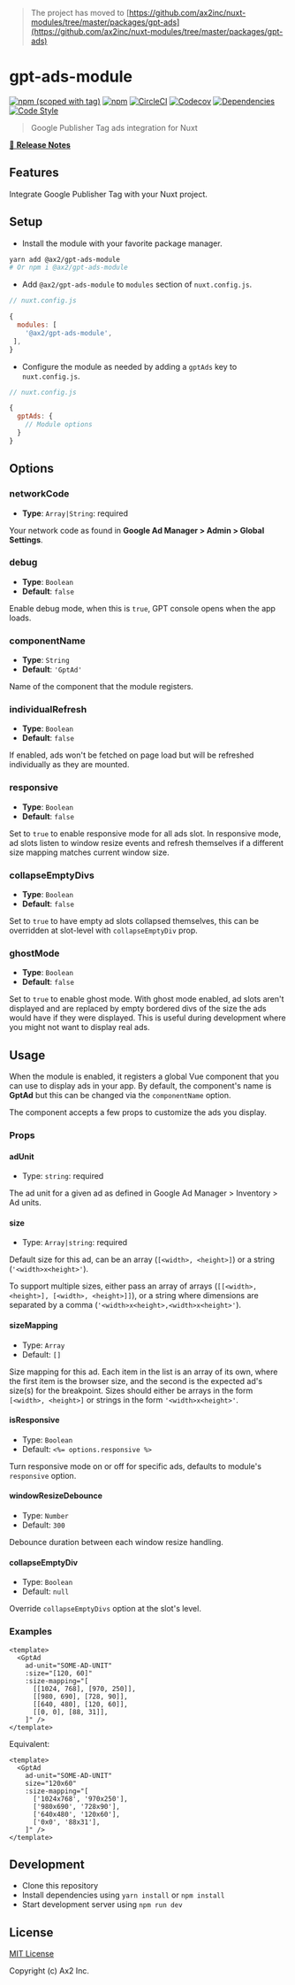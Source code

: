 >  The project has moved to [https://github.com/ax2inc/nuxt-modules/tree/master/packages/gpt-ads](https://github.com/ax2inc/nuxt-modules/tree/master/packages/gpt-ads)

# gpt-ads-module
[![npm (scoped with tag)](https://img.shields.io/npm/v/@ax2/gpt-ads-module/latest.svg?style=flat-square)](https://npmjs.com/package/@ax2/gpt-ads-module)
[![npm](https://img.shields.io/npm/dt/@ax2/gpt-ads-module.svg?style=flat-square)](https://npmjs.com/package/@ax2/gpt-ads-module)
[![CircleCI](https://img.shields.io/circleci/project/github/ax2inc/gpt-ads-module.svg?style=flat-square)](https://circleci.com/gh/ax2inc/gpt-ads-module)
[![Codecov](https://img.shields.io/codecov/c/github/ax2inc/gpt-ads-module.svg?style=flat-square)](https://codecov.io/gh/ax2inc/gpt-ads-module)
[![Dependencies](https://david-dm.org/ax2inc/gpt-ads-module/status.svg?style=flat-square)](https://david-dm.org/ax2inc/gpt-ads-module)
[![Code Style](https://badgen.net/badge/code%20style/airbnb/ff5a5f?icon=airbnb)](https://github.com/airbnb/javascript)

> Google Publisher Tag ads integration for Nuxt

[📖 **Release Notes**](./CHANGELOG.md)

## Features

Integrate Google Publisher Tag with your Nuxt project.

## Setup

- Install the module with your favorite package manager.

```sh
yarn add @ax2/gpt-ads-module
# Or npm i @ax2/gpt-ads-module
```

- Add `@ax2/gpt-ads-module` to `modules` section of `nuxt.config.js`.

```js
// nuxt.config.js

{
  modules: [
    '@ax2/gpt-ads-module',
 ],
}
```

- Configure the module as needed by adding a `gptAds` key to `nuxt.config.js`.

```js
// nuxt.config.js

{
  gptAds: {
    // Module options
  }
}
```

## Options

### networkCode

- **Type**: `Array|String`: required

Your network code as found in **Google Ad Manager > Admin > Global Settings**.

### debug

- **Type**: `Boolean`
- **Default**: `false`

Enable debug mode, when this is `true`, GPT console opens when the app loads.

### componentName

- **Type**: `String`
- **Default**: `'GptAd'`

Name of the component that the module registers.

### individualRefresh

- **Type**: `Boolean`
- **Default**: `false`

If enabled, ads won't be fetched on page load but will be refreshed individually as they are mounted.

### responsive

- **Type**: `Boolean`
- **Default**: `false`

Set to `true` to enable responsive mode for all ads slot. In responsive mode, ad slots listen to window resize events and refresh themselves if a different size mapping matches current window size.

### collapseEmptyDivs

- **Type**: `Boolean`
- **Default**: `false`

Set to `true` to have empty ad slots collapsed themselves, this can be overridden at slot-level with `collapseEmptyDiv` prop.

### ghostMode

- **Type**: `Boolean`
- **Default**: `false`

Set to `true` to enable ghost mode. With ghost mode enabled, ad slots aren't displayed and are replaced by empty bordered divs of the size the ads would have if they were displayed. This is useful during development where you might not want to display real ads.

## Usage

When the module is enabled, it registers a global Vue component that you can use to display ads in your app. By default, the component's name is **GptAd** but this can be changed via the `componentName` option.

The component accepts a few props to customize the ads you display.

### Props

#### adUnit

- Type: `string`: required

The ad unit for a given ad as defined in Google Ad Manager > Inventory > Ad units.

#### size

- Type: `Array|string`: required

Default size for this ad, can be an array (`[<width>, <height>]`) or a string (`'<width>x<height>'`).

To support multiple sizes, either pass an array of arrays (`[[<width>, <height>], [<width>, <height>]]`), or a string where dimensions are separated by a comma (`'<width>x<height>,<width>x<height>'`).

#### sizeMapping

- Type: `Array`
- Default: `[]`

Size mapping for this ad. Each item in the list is an array of its own, where the first item is the browser size, and the second is the expected ad's size(s) for the breakpoint.
Sizes should either be arrays in the form `[<width>, <height>]` or strings in the form `'<width>x<height>'`.

#### isResponsive

- Type: `Boolean`
- Default: `<%= options.responsive %>`

Turn responsive mode on or off for specific ads, defaults to module's `responsive` option.

#### windowResizeDebounce

- Type: `Number`
- Default: `300`

Debounce duration between each window resize handling.

#### collapseEmptyDiv

- Type: `Boolean`
- Default: `null`

Override `collapseEmptyDivs` option at the slot's level.

### Examples


```vue
<template>
  <GptAd
    ad-unit="SOME-AD-UNIT"
    :size="[120, 60]"
    :size-mapping="[
      [[1024, 768], [970, 250]],
      [[980, 690], [728, 90]],
      [[640, 480], [120, 60]],
      [[0, 0], [88, 31]],
    ]" />
</template>
```

Equivalent:


```vue
<template>
  <GptAd
    ad-unit="SOME-AD-UNIT"
    size="120x60"
    :size-mapping="[
      ['1024x768', '970x250'],
      ['980x690', '728x90'],
      ['640x480', '120x60'],
      ['0x0', '88x31'],
    ]" />
</template>
```


## Development

- Clone this repository
- Install dependencies using `yarn install` or `npm install`
- Start development server using `npm run dev`

## License

[MIT License](./LICENSE)

Copyright (c) Ax2 Inc.
